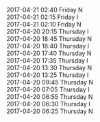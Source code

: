 2017-04-21 02:40 Friday  N  
2017-04-21 02:15 Friday  I  
2017-04-21 02:10 Friday  N  
2017-04-20 20:15 Thursday  I  
2017-04-20 18:45 Thursday  N  
2017-04-20 18:40 Thursday  I  
2017-04-20 17:40 Thursday  N  
2017-04-20 17:35 Thursday  I  
2017-04-20 13:30 Thursday  N  
2017-04-20 13:25 Thursday  I  
2017-04-20 09:45 Thursday  N  
2017-04-20 07:05 Thursday  I  
2017-04-20 06:55 Thursday  N  
2017-04-20 06:30 Thursday  I  
2017-04-20 06:25 Thursday  N  
